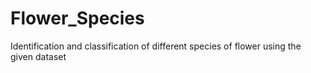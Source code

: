 # Flower_Species
Identification and classification of different species of flower using the given dataset

